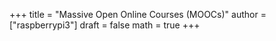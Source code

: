 +++
title = "Massive Open Online Courses (MOOCs)"
author = ["raspberrypi3"]
draft = false
math = true
+++
